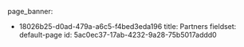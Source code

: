 page_banner:
  - 18026b25-d0ad-479a-a6c5-f4bed3eda196
title: Partners
fieldset: default-page
id: 5ac0ec37-17ab-4232-9a28-75b5017addd0
